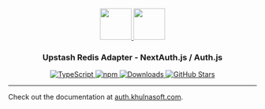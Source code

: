 <p align="center">
  <br/>
  <a href="https://auth.khulnasoft.com" target="_blank">
    <img height="64px" src="https://auth.khulnasoft.com/img/logo-sm.png" />
  </a>
  <a href="https://docs.upstash.com/redis" target="_blank">
    <img height="64px" src="https://auth.khulnasoft.com/img/adapters/upstash-redis.svg"/>
  </a>
  <h3 align="center"><b>Upstash Redis Adapter</b> - NextAuth.js / Auth.js</a></h3>
  <p align="center" style="align: center;">
    <a href="https://npm.im/@auth/upstash-redis-adapter">
      <img src="https://img.shields.io/badge/TypeScript-blue?style=flat-square" alt="TypeScript" />
    </a>
    <a href="https://npm.im/@auth/upstash-redis-adapter">
      <img alt="npm" src="https://img.shields.io/npm/v/@auth/upstash-redis-adapter?color=green&label=@auth/upstash-redis-adapter&style=flat-square">
    </a>
    <a href="https://www.npmtrends.com/@auth/upstash-redis-adapter">
      <img src="https://img.shields.io/npm/dm/@auth/upstash-redis-adapter?label=%20downloads&style=flat-square" alt="Downloads" />
    </a>
    <a href="https://github.com/khulnasoft/nextdev/stargazers">
      <img src="https://img.shields.io/github/stars/khulnasoft/nextdev?style=flat-square" alt="GitHub Stars" />
    </a>
  </p>
</p>

---

Check out the documentation at [auth.khulnasoft.com](https://auth.khulnasoft.com/reference/adapter/upstash-redis).
